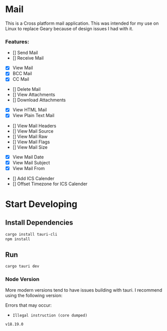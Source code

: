 # Mail
This is a Cross platform mail application. This was intended for my use on Linux to replace Geary because of design issues I had with it.

### Features:
- [] Send Mail
- [] Receive Mail
- [X] View Mail
- [X] BCC Mail
- [x] CC Mail
- [] Delete Mail
- [] View Attachments
- [] Download Attachments
- [X] View HTML Mail
- [X] View Plain Text Mail
- [] View Mail Headers
- [] View Mail Source
- [] View Mail Raw
- [] View Mail Flags
- [] View Mail Size
- [X] View Mail Date
- [X] View Mail Subject
- [X] View Mail From
- [] Add ICS Calender
- [] Offset Timezone for ICS Calender

# Start Developing
## Install Dependencies
```bash
cargo install tauri-cli
npm install
```

## Run
```bash
cargo tauri dev
```

### Node Version
More modern versions tend to have issues building with tauri. I recommend using the following version:

Errors that may occur:
- `Illegal instruction (core dumped)`
```
v18.19.0
```
